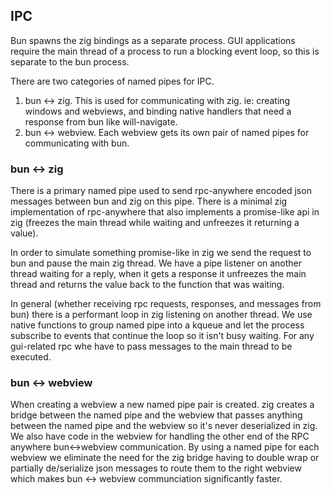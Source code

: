 ## IPC

Bun spawns the zig bindings as a separate process. GUI applications require the main thread of a process to run a blocking event loop, so this is separate to the bun process.

There are two categories of named pipes for IPC.

1. bun \<-> zig. This is used for communicating with zig. ie: creating windows and webviews, and binding native handlers that need a response from bun like will-navigate.
2. bun \<-> webview. Each webview gets its own pair of named pipes for communicating with bun.

### bun \<-> zig

There is a primary named pipe used to send rpc-anywhere encoded json messages between bun and zig on this pipe. There is a minimal zig implementation of rpc-anywhere that also implements a promise-like api in zig (freezes the main thread while waiting and unfreezes it returning a value).

In order to simulate something promise-like in zig we send the request to bun and pause the main zig thread. We have a pipe listener on another thread waiting for a reply, when it gets a response it unfreezes the main thread and returns the value back to the function that was waiting.

In general (whether receiving rpc requests, responses, and messages from bun) there is a performant loop in zig listening on another thread. We use native functions to group named pipe into a kqueue and let the process subscribe to events that continue the loop so it isn't busy waiting. For any gui-related rpc whe have to pass messages to the main thread to be executed.

### bun \<-> webview

When creating a webview a new named pipe pair is created. zig creates a bridge between the named pipe and the webview that passes anything between the named pipe and the webview so it's never deserialized in zig. We also have code in the webview for handling the other end of the RPC anywhere bun\<->webview communication. By using a named pipe for each webview we eliminate the need for the zig bridge having to double wrap or partially de/serialize json messages to route them to the right webview which makes bun \<-> webview communciation significantly faster.
